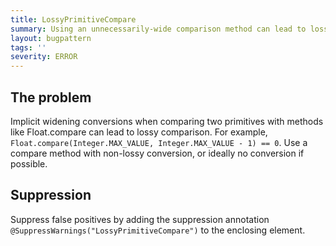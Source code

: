 ```yaml
---
title: LossyPrimitiveCompare
summary: Using an unnecessarily-wide comparison method can lead to lossy comparison
layout: bugpattern
tags: ''
severity: ERROR
---
```


<!--
*** AUTO-GENERATED, DO NOT MODIFY ***
To make changes, edit the @BugPattern annotation or the explanation in docs/bugpattern.
-->

## The problem
Implicit widening conversions when comparing two primitives with methods like Float.compare can lead to lossy comparison. For example, `Float.compare(Integer.MAX_VALUE, Integer.MAX_VALUE - 1) == 0`. Use a compare method with non-lossy conversion, or ideally no conversion if possible.

## Suppression
Suppress false positives by adding the suppression annotation `@SuppressWarnings("LossyPrimitiveCompare")` to the enclosing element.
